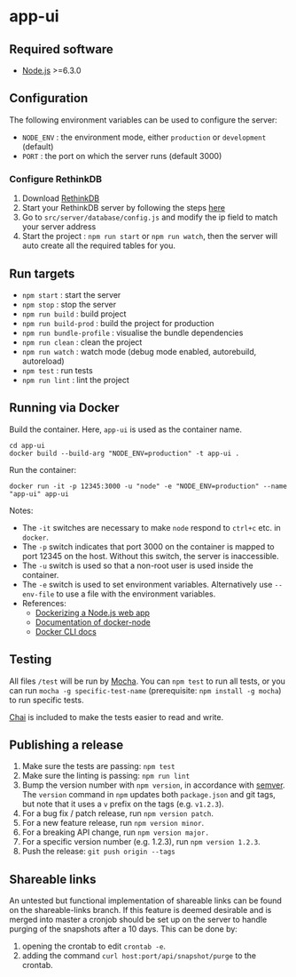 # app-ui


## Required software

- [Node.js](https://nodejs.org/en/) >=6.3.0



## Configuration

The following environment variables can be used to configure the server:

- `NODE_ENV` : the environment mode, either `production` or `development` (default)
- `PORT` : the port on which the server runs (default 3000)

### Configure RethinkDB
 1. Download [RethinkDB](https://www.rethinkdb.com/docs/install/)
 2. Start your RethinkDB server by following the steps [here](https://www.rethinkdb.com/docs/start-a-server/)
 3. Go to `src/server/database/config.js`  and modify the ip field to match your server address
 4. Start the project : `npm run start` or `npm run watch`, then the server will auto create all the required tables for you. 


## Run targets

- `npm start` : start the server
- `npm stop` : stop the server
- `npm run build` : build project
- `npm run build-prod` : build the project for production
- `npm run bundle-profile` : visualise the bundle dependencies
- `npm run clean` : clean the project
- `npm run watch` : watch mode (debug mode enabled, autorebuild, autoreload)
- `npm test` : run tests
- `npm run lint` : lint the project


## Running via Docker

Build the container.  Here, `app-ui` is used as the container name.

```
cd app-ui
docker build --build-arg "NODE_ENV=production" -t app-ui .
```

Run the container:

```
docker run -it -p 12345:3000 -u "node" -e "NODE_ENV=production" --name "app-ui" app-ui
```

Notes:

- The `-it` switches are necessary to make `node` respond to `ctrl+c` etc. in `docker`.
- The `-p` switch indicates that port 3000 on the container is mapped to port 12345 on the host.  Without this switch, the server is inaccessible.
- The `-u` switch is used so that a non-root user is used inside the container.
- The `-e` switch is used to set environment variables.  Alternatively use `--env-file` to use a file with the environment variables.
- References:
  - [Dockerizing a Node.js web app](https://nodejs.org/en/docs/guides/nodejs-docker-webapp/)
  - [Documentation of docker-node](https://github.com/nodejs/docker-node)
  - [Docker CLI docs](https://docs.docker.com/engine/reference/commandline/cli/)



## Testing

All files `/test` will be run by [Mocha](https://mochajs.org/).  You can `npm test` to run all tests, or you can run `mocha -g specific-test-name` (prerequisite: `npm install -g mocha`) to run specific tests.

[Chai](http://chaijs.com/) is included to make the tests easier to read and write.



## Publishing a release

1. Make sure the tests are passing: `npm test`
1. Make sure the linting is passing: `npm run lint`
1. Bump the version number with `npm version`, in accordance with [semver](http://semver.org/).  The `version` command in `npm` updates both `package.json` and git tags, but note that it uses a `v` prefix on the tags (e.g. `v1.2.3`).
  1. For a bug fix / patch release, run `npm version patch`.
  1. For a new feature release, run `npm version minor`.
  1. For a breaking API change, run `npm version major.`
  1. For a specific version number (e.g. 1.2.3), run `npm version 1.2.3`.
1. Push the release: `git push origin --tags`

## Shareable links
An untested but functional implementation of shareable links can be found on the shareable-links branch. If this feature is deemed desirable and is merged into master a cronjob should be set up on the server to handle purging of the snapshots after a 10 days. This can be done by:
1. opening the crontab to edit `crontab -e`.
1. adding the command `curl host:port/api/snapshot/purge` to the crontab.
